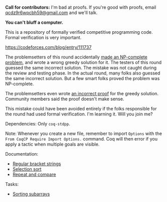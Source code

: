 **Call for contributors:** I'm bad at proofs. If you're good with proofs, email qcdz9r6wpcbh59@gmail.com and we'll talk.

**You can't bluff a computer.**

This is a repository of formally verified competitive programming code. Formal verification is very important.

https://codeforces.com/blog/entry/111737

The problemsetters of this round accidentally [made an NP-complete problem](https://web.archive.org/web/20230125221257/https://codeforces.com/contest/1780/problem/C), and wrote a wrong greedy solution for it. The testers of this round guessed the same incorrect solution. The mistake was not caught during the review and testing phase. In the actual round, many folks also guessed the same incorrect solution. But a few smart folks proved the problem was NP-complete.

The problemsetters even wrote [an incorrect proof](https://codeforces.com/blog/entry/111737?#comment-996084) for the greedy solution. Community members said the proof doesn't make sense.

This mistake could have been avoided entirely if the folks responsible for the round had used formal verification. I'm learning it. Will you join me?

Dependencies: Only `coq-stdpp`.

Note: Whenever you create a new file, remember to import `Options` with the `From CoqCP Require Import Options.` command. Coq will then error if you apply a tactic when multiple goals are visible.

Documentation:

-   [Regular bracket strings](docs/RegularBracketString.md)
-   [Selection sort](docs/SelectionSort.md)
-   [Repeat and compare](docs/RepeatCompare.md)

Tasks:

-   [Sorting subarrays](docs/SortingSubarrays.md)
